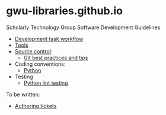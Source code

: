 gwu-libraries.github.io
=======================

Scholarly Technology Group Software Development Guidelines

* [Development task workflow](DevelopmentTaskWorkflow.md)
* [Tools](Tools.md)
* [Source control](SourceControl.md):
    * [Git best practices and tips](Git.md)
* Coding conventions:
    * [Python](PythonCodingConventions.md)
* Testing
    * [Python lint testing](PythonLintTesting.md)
 
To be written:

* [Authoring tickets](Tickets.md)